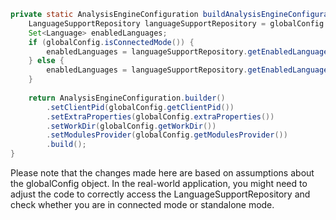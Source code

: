 ```java
private static AnalysisEngineConfiguration buildAnalysisEngineConfiguration() {
    LanguageSupportRepository languageSupportRepository = globalConfig.getLanguageSupportRepository();
    Set<Language> enabledLanguages;
    if (globalConfig.isConnectedMode()) {
        enabledLanguages = languageSupportRepository.getEnabledLanguagesInConnectedMode();
    } else {
        enabledLanguages = languageSupportRepository.getEnabledLanguagesInStandaloneMode();
    }
    
    return AnalysisEngineConfiguration.builder()
        .setClientPid(globalConfig.getClientPid())
        .setExtraProperties(globalConfig.extraProperties())
        .setWorkDir(globalConfig.getWorkDir())
        .setModulesProvider(globalConfig.getModulesProvider())
        .build();
}
```
Please note that the changes made here are based on assumptions about the globalConfig object. In the real-world application, you might need to adjust the code to correctly access the LanguageSupportRepository and check whether you are in connected mode or standalone mode.